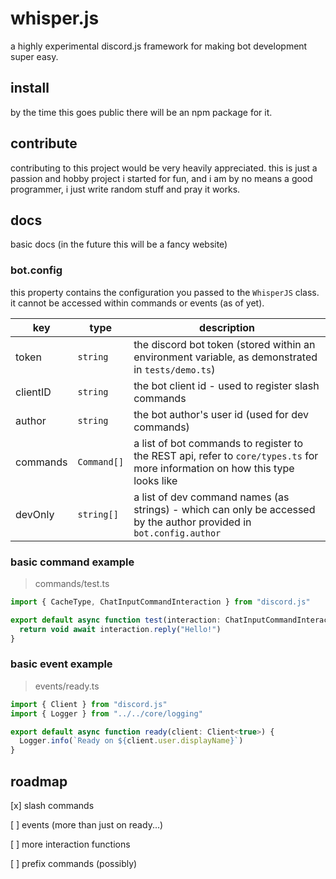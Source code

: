 # whisper.js

a highly experimental discord.js framework for making bot development super easy.

## install

by the time this goes public there will be an npm package for it.

## contribute

contributing to this project would be very heavily appreciated. this is just a passion and hobby project i started for fun, and i am by no means a good programmer, i just write random stuff and pray it works.

## docs

basic docs (in the future this will be a fancy website)

### bot.config

this property contains the configuration you passed to the `WhisperJS` class. it cannot be accessed within commands or events (as of yet).

| key   | type        | description          |
|-------|-------------|----------------------|
| token  | `string`      | the discord bot token (stored within an environment variable, as demonstrated in `tests/demo.ts`) |
| clientID   | `string`         | the bot client id - used to register slash commands   |
| author | `string`      | the bot author's user id (used for dev commands)     |
| commands | `Command[]`      | a list of bot commands to register to the REST api, refer to `core/types.ts` for more information on how this type looks like |
| devOnly | `string[]`      | a list of dev command names (as strings) - which can only be accessed by the author provided in `bot.config.author`     |

### basic command example

> commands/test.ts
```ts
import { CacheType, ChatInputCommandInteraction } from "discord.js"

export default async function test(interaction: ChatInputCommandInteraction<CacheType>) {
  return void await interaction.reply("Hello!")
}
```

### basic event example

> events/ready.ts
```ts
import { Client } from "discord.js"
import { Logger } from "../../core/logging"

export default async function ready(client: Client<true>) {
  Logger.info(`Ready on ${client.user.displayName}`)
}
```

## roadmap

[x] slash commands

[ ] events (more than just on ready...)

[ ] more interaction functions

[ ] prefix commands (possibly)
